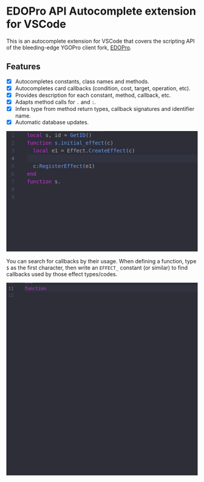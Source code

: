 # EDOPro API Autocomplete extension for VSCode

This is an autocomplete extension for VSCode that covers the scripting API of the bleeding-edge YGOPro client fork, [EDOPro](https://github.com/edo9300/edopro/).

## Features

- [x] Autocompletes constants, class names and methods.
- [x] Autocompletes card callbacks (condition, cost, target, operation, etc).
- [x] Provides description for each constant, method, callback, etc.
- [x] Adapts method calls for `.` and `:`.
- [x] Infers type from method return types, callback signatures and identifier name.
- [x] Automatic database updates.

![Autocompletion demo](assets/example1.gif)

You can search for callbacks by their usage. When defining a function, type `$` as the first character, then write an `EFFECT_` constant (or similar) to find callbacks used by those effect types/codes.

![Autocompletion by usage demo](assets/example3.gif)

